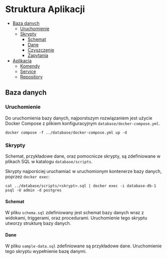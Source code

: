 # Struktura Aplikacji

* [Baza danych](#baza-danych)
  * [Uruchomienie](#uruchomienie)
  * [Skrypty](#skrypty)
    * [Schemat](#schemat)
    * [Dane](#dane)
    * [Czyszczenie](#czyszczenie)
    * [Zapytania](#zapytania)
* [Aplikacja](#aplikacja)
  * [Komendy](#komendy)
  * [Service](#service)
  * [Repository](#repository)


## Baza danych

### Uruchomienie

Do uruchomienia bazy danych, najporstszym rozwiązaniem jest użycie Docker Compose
z plikiem konfiguracyjnym `database/docker-compose.yml`.

```shell
docker compose -f ../database/docker-compose.yml up -d
```

### Skrypty

Schemat, przykładowe dane, oraz pomocnicze skrypty,
są zdefiniowane w plikach SQL w katalogu `database/scripts`.

Skrypty najporściej uruchamiać w uruchomionym kontenerze bazy danych,
poprzez `docker exec`:

```shell
cat ../database/scripts/<skrypt>.sql | docker exec -i database-db-1 psql -U admin -d postgres
```

#### Schemat

W pliku `schema.sql` zdefiniowany jest schemat bazy danych
wraz z widokami, triggerami, oraz procedurami.
Uruchomienie tego skryptu utworzy strukturę bazy danych.

#### Dane

W pliku `sample-data.sql` zdefiniowane są przykładowe dane.
Uruchomienie tego skryptu wypełnienie bazę danymi.


